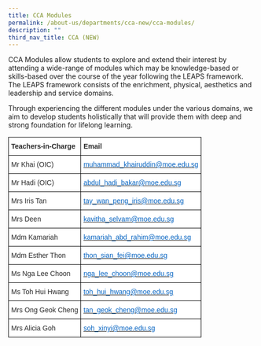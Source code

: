 ```yaml
---
title: CCA Modules
permalink: /about-us/departments/cca-new/cca-modules/
description: ""
third_nav_title: CCA (NEW)
---
```

<p>CCA Modules allow students to explore and extend their interest by attending a wide-range of modules which may be knowledge-based or skills-based over the course of the year following the LEAPS framework. The LEAPS framework consists of the enrichment, physical, aesthetics and leadership and service domains.&nbsp;</p>
<p>Through experiencing the different modules under the various domains, we aim to develop students holistically that will provide them with deep and strong foundation for lifelong learning.&nbsp;</p>
<style type="text/css">
.tg  {border-collapse:collapse;border-spacing:0;}
.tg td{border-color:black;border-style:solid;border-width:1px;font-family:Arial, sans-serif;font-size:14px;
  overflow:hidden;padding:10px 5px;word-break:normal;}
.tg th{border-color:black;border-style:solid;border-width:1px;font-family:Arial, sans-serif;font-size:14px;
  font-weight:normal;overflow:hidden;padding:10px 5px;word-break:normal;}
.tg .tg-7zkw{background-color:#FFF;color:#282828;text-align:left;vertical-align:top}
.tg .tg-hr73{background-color:#FFF;color:#282828;font-weight:bold;text-align:left;vertical-align:top}
.tg .tg-wogo{background-color:#FFF;color:#0563C1;text-align:left;text-decoration:underline;vertical-align:top}
</style>
<table class="tg">
<thead>
  <tr>
    <th class="tg-hr73"><span style="color:#282828">Teachers-in-Charge</span></th>
    <th class="tg-hr73"><span style="color:#282828">Email</span></th>
  </tr>
</thead>
<tbody>
  <tr>
    <td class="tg-7zkw"><span style="color:#282828">Mr Khai (OIC)</span></td>
    <td class="tg-wogo"><a href="mailto:muhammad_khairuddin@moe.edu.sg"><span style="color:#0563C1">muhammad_khairuddin@moe.edu.sg</span></a></td>
  </tr>
  <tr>
    <td class="tg-7zkw"><span style="color:#282828">Mr Hadi (OIC)</span></td>
    <td class="tg-wogo"><a href="mailto:abdul_hadi_bakar@moe.edu.sg"><span style="color:#0563C1">abdul_hadi_bakar@moe.edu.sg</span></a></td>
  </tr>
  <tr>
    <td class="tg-7zkw"><span style="color:#282828">Mrs Iris Tan</span></td>
    <td class="tg-wogo"><a href="mailto:tay_wan_peng_iris@moe.edu.sg"><span style="color:#0563C1">tay_wan_peng_iris@moe.edu.sg</span></a></td>
  </tr>
  <tr>
    <td class="tg-7zkw"><span style="color:#282828">Mrs Deen</span></td>
    <td class="tg-wogo"><a href="mailto:kavitha_selvam@moe.edu.sg"><span style="color:#0563C1">kavitha_selvam@moe.edu.sg</span></a></td>
  </tr>
  <tr>
    <td class="tg-7zkw"><span style="color:#282828">Mdm Kamariah</span></td>
    <td class="tg-wogo"><a href="mailto:kamariah_abd_rahim@moe.edu.sg"><span style="color:#0563C1">kamariah_abd_rahim@moe.edu.sg</span></a></td>
  </tr>
  <tr>
    <td class="tg-7zkw"><span style="color:#282828">Mdm Esther Thon</span></td>
    <td class="tg-wogo"><a href="mailto:thon_sian_fei@moe.edu.sg"><span style="color:#0563C1">thon_sian_fei@moe.edu.sg</span></a></td>
  </tr>
  <tr>
    <td class="tg-7zkw"><span style="color:#282828">Ms Nga Lee Choon</span></td>
    <td class="tg-wogo"><a href="mailto:nga_lee_choon@moe.edu.sg"><span style="color:#0563C1">nga_lee_choon@moe.edu.sg</span></a></td>
  </tr>
  <tr>
    <td class="tg-7zkw"><span style="color:#282828">Ms Toh Hui Hwang</span></td>
    <td class="tg-wogo"><a href="mailto:toh_hui_hwang@moe.edu.sg"><span style="color:#0563C1">toh_hui_hwang@moe.edu.sg</span></a></td>
  </tr>
  <tr>
    <td class="tg-7zkw"><span style="color:#282828">Mrs Ong Geok Cheng</span></td>
    <td class="tg-wogo"><a href="mailto:tan_geok_cheng@moe.edu.sg"><span style="color:#0563C1">tan_geok_cheng@moe.edu.sg</span></a></td>
  </tr>
  <tr>
    <td class="tg-7zkw"><span style="color:#282828">Mrs Alicia Goh</span></td>
    <td class="tg-wogo"><a href="mailto:soh_xinyi@moe.edu.sg"><span style="color:#0563C1">soh_xinyi@moe.edu.sg</span></a></td>
  </tr>
</tbody>
</table>